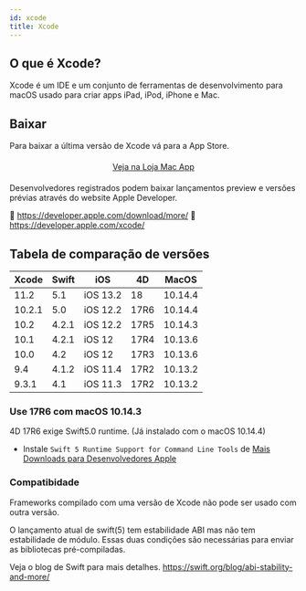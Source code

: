 ```yaml
---
id: xcode
title: Xcode
---
```


## O que é Xcode?

Xcode é um IDE e um conjunto de ferramentas de desenvolvimento para macOS usado para criar apps iPad, iPod, iPhone e Mac.

## Baixar

Para baixar a última versão de Xcode vá para a App Store.

<div style="text-align: center; margin-top: 20px; margin-bottom: 20px">
  <p>
    

<a class="button" href="macappstore://itunes.apple.com/app/id497799835?mt=12">Veja na Loja Mac App </a>

  </p>
</div>

Desenvolvedores registrados podem baixar lançamentos preview e versões prévias através do website Apple Developer.

🔗 https://developer.apple.com/download/more/ 🔗 https://developer.apple.com/xcode/

## Tabela de comparação de versões

| Xcode  | Swift | iOS      | 4D   | MacOS   |
| ------ | ----- | -------- | ---- | ------- |
| 11.2   | 5.1   | iOS 13.2 | 18   | 10.14.4 |
| 10.2.1 | 5.0   | iOS 12.2 | 17R6 | 10.14.4 |
| 10.2   | 4.2.1 | iOS 12.2 | 17R5 | 10.14.3 |
| 10.1   | 4.2.1 | iOS 12   | 17R4 | 10.13.6 |
| 10.0   | 4.2   | iOS 12   | 17R3 | 10.13.6 |
| 9.4    | 4.1.2 | iOS 11.4 | 17R2 | 10.13.2 |
| 9.3.1  | 4.1   | iOS 11.3 | 17R2 | 10.13.2 |

### Use 17R6 com macOS 10.14.3

4D 17R6 exige Swift5.0 runtime. (Já instalado com o macOS 10.14.4)

- Instale `Swift 5 Runtime Support for Command Line Tools` de [Mais Downloads para Desenvolvedores Apple](https://developer.apple.com/download/more/)

### Compatibidade

Frameworks compilado com uma versão de Xcode não pode ser usado com outra versão.

O lançamento atual de swift(5) tem estabilidade ABI mas não tem estabilidade de módulo. Essas duas condições são necessárias para enviar as bibliotecas pré-compiladas.

Veja o blog de Swift para mais detalhes. https://swift.org/blog/abi-stability-and-more/